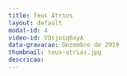```yaml
---
title: Teus Átrios
layout: default
modal-id: 4
video-id: VQsjoiq6xyA
data-gravacao: Dezembro de 2019
thumbnail: teus-atrios.jpg
descricao:
---
```

